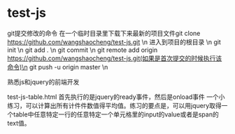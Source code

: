 test-js
=======

git提交修改的命令
在一个临时目录里下载下来最新的项目文件git clone https://github.com/wangshaocheng/test-js.git \n
进入到项目的根目录 \n
git init \n
git add .  \n
git commit \n
git remote add  origin https://github.com/wangshaocheng/test-js.git(如果是首次提交的时候执行该命令)\n
git push -u origin master \n

熟悉js和jquery的前端开发

test-js-table.html
  首先执行的是jquery的ready事件，然后是onload事件
  一个小练习，可以计算出所有计件件数值得平均值。练习的要点是，可以用jquery取得一个table中任意特定一行的任意特定一个单元格里的input的value或者是span的text值。

